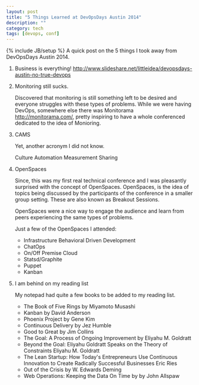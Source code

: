 ```yaml
---
layout: post
title: "5 Things Learned at DevOpsDays Austin 2014"
description: ""
category: tech
tags: [devops, conf]
---
```

{% include JB/setup %}
A quick post on the 5 things I took away from DevOpsDays Austin 2014.

1. Business is everything!
  <http://www.slideshare.net/littleidea/devopsdays-austin-no-true-devops>

2. Monitoring still sucks.

   Discovered that monitoring is still something left to be desired and everyone struggles with these types of problems.  While we were having DevOps, somewhere else there was Monitorama <http://monitorama.com/>, pretty inspiring to have a whole conferenced dedicated to the idea of Monioring.

3. CAMS

   Yet, another acronym I did not know.

   Culture
   Automation
   Measurement
   Sharing

4. OpenSpaces

   Since, this was my first real technical conference and I was pleasantly surprised with the concept of OpenSpaces.  OpenSpaces, is the idea of topics being discussed by the participants of the conference in a smaller group setting. These are also known as Breakout Sessions.

   OpenSpaces were a nice way to engage the audience and learn from peers experiencing the same types of problems.

   Just a few of the OpenSpaces I attended:

   * Infrastructure Behavioral Driven Development
   * ChatOps
   * On/Off Premise Cloud
   * Statsd/Graphite
   * Puppet
   * Kanban

5. I am behind on my reading list

   My notepad had quite a few books to be added to my reading list.

   * The Book of Five Rings by Miyamoto Musashi
   * Kanban by David Anderson
   * Phoenix Project by Gene Kim
   * Continuous Delivery by Jez Humble
   * Good to Great by Jim Collins
   * The Goal: A Process of Ongoing Improvement by Eliyahu M. Goldratt 
   * Beyond the Goal: Eliyahu Goldratt Speaks on the Theory of Constraints Eliyahu M. Goldratt 
   * The Lean Startup: How Today's Entrepreneurs Use Continuous Innovation to Create Radically Successful Businesses Eric Ries 
   * Out of the Crisis by W. Edwards Deming 
   * Web Operations: Keeping the Data On Time by by John Allspaw
